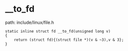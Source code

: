 __to_fd
========================================

path: include/linux/file.h
```
static inline struct fd __to_fd(unsigned long v)
{
    return (struct fd){(struct file *)(v & ~3),v & 3};
}
```